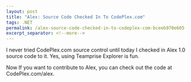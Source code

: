 ```yaml
---
layout: post
title: "Alex: Source Code Checked In To CodePlex.com"
tags: .NET
permalink: /alex-source-code-checked-in-to-codeplex-com-bceeb970e605
excerpt_separator: <!--more-->
---
```

I never tried CodePlex.com source control until today I checked in Alex 1.0 source code to it. Yes, using Teamprise Explorer is fun.

Now If you want to contribute to Alex, you can check out the code at CodePlex.com/alex.
<!--more-->